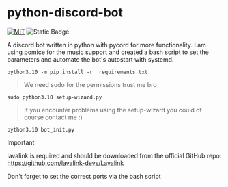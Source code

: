 # python-discord-bot
[![MIT](https://img.shields.io/github/license/BlacklightYT/python-discord-bot?color=a3425d)](https://github.com/BlacklightYT/python-discord-bot/blob/main/LICENSE) ![Static Badge](https://img.shields.io/badge/python-3.10-x?style=flat&logo=python&color=bfbfe2)

A discord bot written in python with pycord for more functionality.
I am using pomice for the music support and created a bash script 
to set the parameters and automate the bot's autostart with systemd.

```
python3.10 -m pip install -r  requirements.txt
```
> We need sudo for the permissions trust me bro

```
sudo python3.10 setup-wizard.py
```
> If you encounter problems using the setup-wizard you could of course contact me :)

```
python3.10 bot_init.py
```
> [!IMPORTANT]
> lavalink is required and should be downloaded from the official GitHub repo: https://github.com/lavalink-devs/Lavalink
> 
> Don't forget to set the correct ports via the bash script
